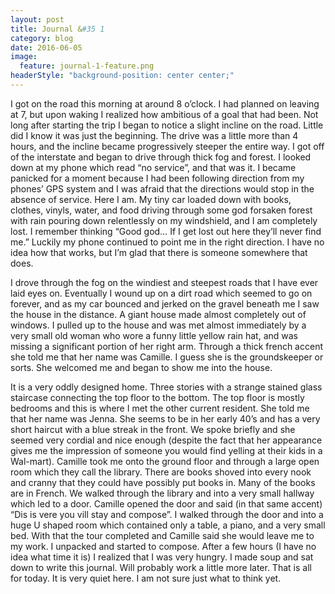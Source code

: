 ```yaml
---
layout: post
title: Journal &#35 1
category: blog
date: 2016-06-05
image:
  feature: journal-1-feature.png
headerStyle: "background-position: center center;"
---
```


I got on the road this morning at around 8 o’clock. I had planned on leaving at 7, but upon waking I realized how ambitious of a goal that had been. Not long after starting the trip I began to notice a slight incline on the road. Little did I know it was just the beginning. The drive was a little more than 4 hours, and the incline became progressively steeper the entire way. I got off of the interstate and began to drive through thick fog and forest. I looked down at my phone which read “no service”, and that was it. I became panicked for a moment because I had been following direction from my phones’ GPS system and I was afraid that the directions would stop in the absence of service. Here I am. My tiny car loaded down with books, clothes, vinyls, water, and food driving through some god forsaken forest with rain pouring down relentlessly on my windshield, and I am completely lost. I remember thinking “Good god… If I get lost out here they’ll never find me.” Luckily my phone continued to point me in the right direction. I have no idea how that works, but I’m glad that there is someone somewhere that does. 

I drove through the fog on the windiest and steepest roads that I have ever laid eyes on. Eventually I wound up on a dirt road which seemed to go on forever, and as my car bounced and jerked on the gravel beneath me I saw the house in the distance. A giant house made almost completely out of windows. I pulled up to the house and was met almost immediately by a very small old woman who wore a funny little yellow rain hat, and was missing a significant portion of her right arm. Through a thick french accent she told me that her name was Camille. I guess she is the groundskeeper or sorts. She welcomed me and began to show me into the house. 

It is a very oddly designed home. Three stories with a strange stained glass staircase connecting the top floor to the bottom. The top floor is mostly bedrooms and this is where I met the other current resident. She told me that her name was Jenna. She seems to be in her early 40’s and has a very short haircut with a blue streak in the front. We spoke briefly and she seemed very cordial and nice enough (despite the fact that her appearance gives me the impression of someone you would find yelling at their kids in a Wal-mart). Camille took me onto the ground floor and through a large open room which they call the library. There are books shoved into every nook and cranny that they could have possibly put books in. Many of the books are in French. We walked through the library and into a very small hallway which led to a door. Camille opened the door and said (in that same accent) “Dis is vere you vill stay and compose”. I walked through the door and into a huge U shaped room which contained only a table, a piano, and a very small bed. With that the tour completed and Camille said she would leave me to my work. I unpacked and started to compose. After a few hours (I have no idea what time it is) I realized that I was very hungry. I made soup and sat down to write this journal. Will probably work a little more later. That is all for today. It is very quiet here. I am not sure just what to think yet. 
